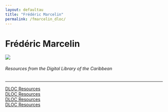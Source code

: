 ```yaml
---
layout: defaultau
title: "Frédéric Marcelin"
permalink: /fmarcelin_dloc/
---
```

<!-- partial:index.partial.html -->
<div class="content">
    <h1>Frédéric Marcelin</h1>
    <div class="quote">
        <div><img src="http://ile-en-ile.org/wp-content/uploads/2005/09/marcelin.jpg" class="logo"></div>
    </div>
    <body>
    <h6>Resources from the Digital Library of the Caribbean</h6><hr> 
        <a href="https://www.dloc.com/AA00040491/00001/images" target="_blank">DLOC Resources</a><br>
        <a href="https://www.dloc.com/UF00078323/00001/images" target="_blank">DLOC Resources</a><br>
        <a href="https://www.dloc.com/AA00008605/00001/images" target="_blank">DLOC Resources</a><br>
        <a href="https://www.dloc.com/AA00008919/00002/images" target="_blank">DLOC Resources</a><br>
    </body> 
          </div>
  <!-- partial -->
<script src='https://cdnjs.cloudflare.com/ajax/libs/jquery/3.1.1/jquery.min.js'></script><script  src="{{ site.baseurl }}/assets/js/authorscript.js"></script>